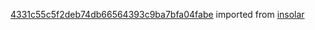 [4331c55c5f2deb74db66564393c9ba7bfa04fabe](https://github.com/insolar/insolar/commit/4331c55c5f2deb74db66564393c9ba7bfa04fabe) imported from [insolar](https://github.com/insolar/insolar)
